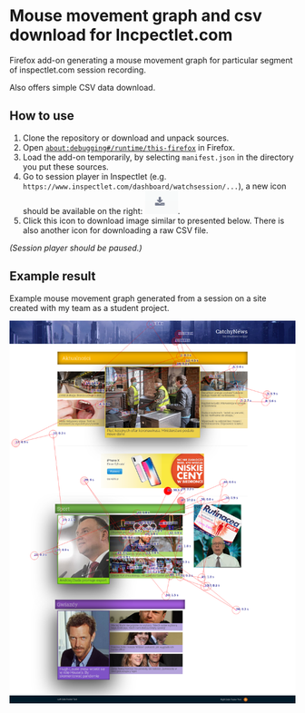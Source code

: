 # Mouse movement graph and csv download for Incpectlet.com

Firefox add-on generating a mouse movement graph for particular segment of inspectlet.com session recording.

Also offers simple CSV data download.

## How to use

1. Clone the repository or download and unpack sources.
2. Open [`about:debugging#/runtime/this-firefox`](about:debugging#/runtime/this-firefox) in Firefox.
3. Load the add-on temporarily, by selecting `manifest.json` in the directory you put these sources.
4. Go to session player in Inspectlet (e.g. `https://www.inspectlet.com/dashboard/watchsession/...`), a new icon should be available on the right: ![](readme-icon.png).
5. Click this icon to download image similar to presented below. There is also another icon for downloading a raw CSV file.

_(Session player should be paused.)_

## Example result

Example mouse movement graph generated from a session on a site created with my team as a student project.

![](example.png)
